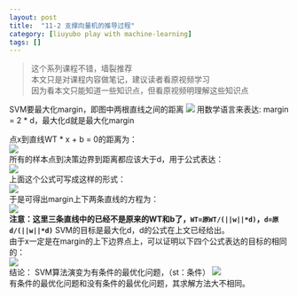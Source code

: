 ```yaml
---
layout: post
title:  "11-2 支撑向量机的推导过程"
category: [liuyubo play with machine-learning]
tags: []
---
```


> 这个系列课程不错，墙裂推荐  
> 本文只是对课程内容做笔记，建议读者看原视频学习  
> 因为看本文只能知道一些知识点，但看原视频明理解这些知识点  

SVM要最大化margin，即图中两根直线之间的距离
![](http://windmissing.github.io/images/2019/212.jpg)
用数学语言来表达:  margin = 2 * d，最大化d就是最大化margin

<!-- more -->

点x到直线WT * x + b = 0的距离为：  
![](http://windmissing.github.io/images/2019/214.jpg)   
所有的样本点到决策边界到距离都应该大于d，用于公式表达：  
![](http://windmissing.github.io/images/2019/215.jpg)   
上面这个公式可写成这样的形式：  
![](http://windmissing.github.io/images/2019/216.jpg)   
于是可得出margin上下两条直线的方程为：  
![](http://windmissing.github.io/images/2019/217.jpg)   
**注意：这里三条直线中的已经不是原来的WT和b了，`WT=原WT/(||w||*d)`，`d=原d/(||w||*d)`**
SVM的目标是最大化d，d的公式在上文已经给出。  
由于x一定是在margin的上下边界点上，可以证明以下四个公式表达的目标的相同的：  
![](http://windmissing.github.io/images/2019/218.jpg)     
结论：
SVM算法演变为有条件的最优化问题，（st：条件）
![](http://windmissing.github.io/images/2019/219.jpg)     
有条件的最优化问题和没有条件的最优化问题，其求解方法大不相同。
